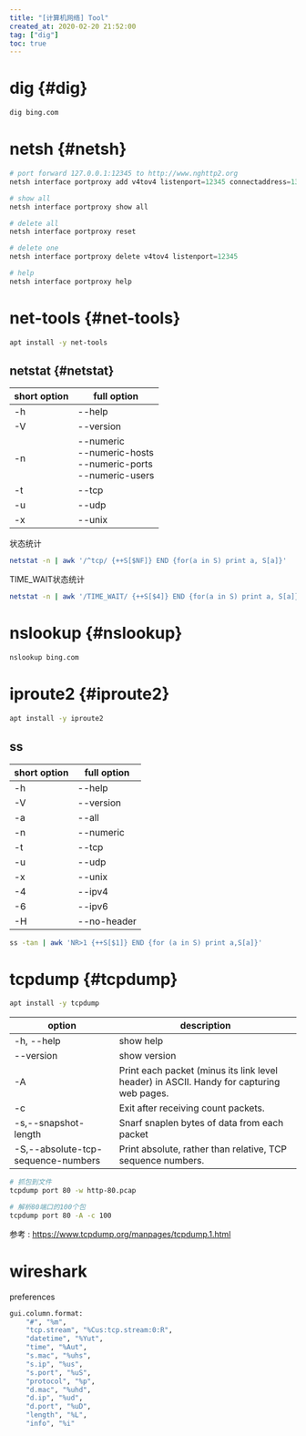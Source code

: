 ```yaml
---
title: "[计算机网络] Tool"
created_at: 2020-02-20 21:52:00
tag: ["dig"]
toc: true
---
```


# dig {#dig}

```sh
dig bing.com
```

# netsh {#netsh}

```powershell
# port forward 127.0.0.1:12345 to http://www.nghttp2.org
netsh interface portproxy add v4tov4 listenport=12345 connectaddress=139.162.123.134 connectport=80

# show all
netsh interface portproxy show all

# delete all
netsh interface portproxy reset

# delete one
netsh interface portproxy delete v4tov4 listenport=12345

# help
netsh interface portproxy help
```

# net-tools {#net-tools}

```sh
apt install -y net-tools
```

## netstat {#netstat}

| short option | full option                                                                 |
| ------------ | --------------------------------------------------------------------------- |
| -h           | --help                                                                      |
| -V           | --version                                                                   |
| -n           | --numeric <br/> --numeric-hosts <br/> --numeric-ports <br/> --numeric-users |
| -t           | --tcp                                                                       |
| -u           | --udp                                                                       |
| -x           | --unix                                                                      |

状态统计
```sh
netstat -n | awk '/^tcp/ {++S[$NF]} END {for(a in S) print a, S[a]}'
```

TIME_WAIT状态统计
```sh
netstat -n | awk '/TIME_WAIT/ {++S[$4]} END {for(a in S) print a, S[a]}' | sort -r -n -k2 -t' '
```

# nslookup {#nslookup}

```sh
nslookup bing.com
```


# iproute2 {#iproute2}

```sh
apt install -y iproute2
```

## ss

| short option | full option |
| ------------ | ----------- |
| -h           | --help      |
| -V           | --version   |
| -a           | --all       |
| -n           | --numeric   |
| -t           | --tcp       |
| -u           | --udp       |
| -x           | --unix      |
| -4           | --ipv4      |
| -6           | --ipv6      |
| -H           | --no-header |

```sh
ss -tan | awk 'NR>1 {++S[$1]} END {for (a in S) print a,S[a]}'
```

# tcpdump {#tcpdump}

```sh
apt install -y tcpdump
```

| option                             | description                                                                              |
| ---------------------------------- | ---------------------------------------------------------------------------------------- |
| -h, --help                         | show help                                                                                |
| --version                          | show version                                                                             |
| -A                                 | Print each packet (minus its link level header) in ASCII. Handy for capturing web pages. |
| -c                                 | Exit after receiving count packets.                                                      |
| -s,--snapshot-length               | Snarf snaplen bytes of data from each packet                                             |
| -S,--absolute-tcp-sequence-numbers | Print absolute, rather than relative, TCP sequence numbers.                              |


```sh
# 抓包到文件
tcpdump port 80 -w http-80.pcap

# 解析80端口的100个包
tcpdump port 80 -A -c 100
```

参考 : https://www.tcpdump.org/manpages/tcpdump.1.html



# wireshark 

preferences
```sh
gui.column.format: 
	"#", "%m",
	"tcp.stream", "%Cus:tcp.stream:0:R",
	"datetime", "%Yut",
	"time", "%Aut",
	"s.mac", "%uhs",
	"s.ip", "%us",
	"s.port", "%uS",
	"protocol", "%p",
	"d.mac", "%uhd",
	"d.ip", "%ud",
	"d.port", "%uD",
	"length", "%L",
	"info", "%i"
```
